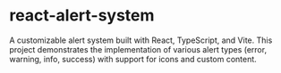 # react-alert-system
A customizable alert system built with React, TypeScript, and Vite. This project demonstrates the implementation of various alert types (error, warning, info, success) with support for icons and custom content.
